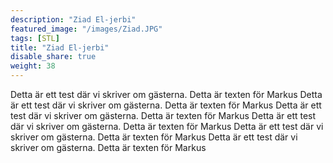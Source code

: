 ```yaml
---
description: "Ziad El-jerbi"
featured_image: "/images/Ziad.JPG"
tags: [STL]
title: "Ziad El-jerbi"
disable_share: true
weight: 38
---
```


Detta är ett test där vi skriver om gästerna. Detta är texten för Markus
Detta är ett test där vi skriver om gästerna. Detta är texten för Markus
Detta är ett test där vi skriver om gästerna. Detta är texten för Markus
Detta är ett test där vi skriver om gästerna. Detta är texten för Markus
Detta är ett test där vi skriver om gästerna. Detta är texten för Markus
Detta är ett test där vi skriver om gästerna. Detta är texten för Markus